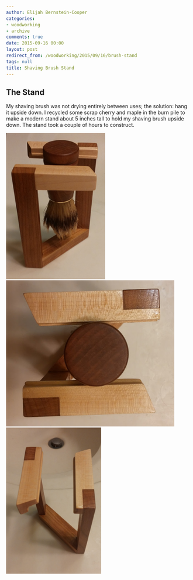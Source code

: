 ```yaml
---
author: Elijah Bernstein-Cooper
categories:
- woodworking
- archive
comments: true
date: 2015-09-16 00:00
layout: post
redirect_from: /woodworking/2015/09/16/brush-stand
tags: null
title: Shaving Brush Stand
---
```


## The Stand

My shaving brush was not drying entirely between uses; the solution: hang it
upside down. I recycled some scrap cherry and maple in the burn pile to make a
modern stand about 5 inches tall to hold my shaving brush upside down. The
stand took a couple of hours to construct.

<div class="carouselContainer">
  <div class="variable-width">
    <div> <img src="/media/2015-09-16/woodworking/brush_stand02.jpg"
               style="height:400px"/> </div>
    <div> <img src="/media/2015-09-16/woodworking/brush_stand01.jpg"
               style="height:400px"/> </div>
    <div> <img src="/media/2015-09-16/woodworking/brush_stand03.jpg"
               style="height:400px"/> </div>
  </div>
</div>